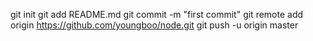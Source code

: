 git init
git add README.md
git commit -m "first commit"
git remote add origin https://github.com/youngboo/node.git
git push -u origin master
